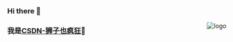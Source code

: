 ### Hi there 👋

<p>
  <img src="https://github-readme-stats.vercel.app/api?username=Jackie_lion&show_icons=true" alt="logo" align="right"
    style="margin-bottom: 20px;"/>
</p>

### 我是<a href="https://lions.blog.csdn.net">CSDN-狮子也疯狂</a>🦁
